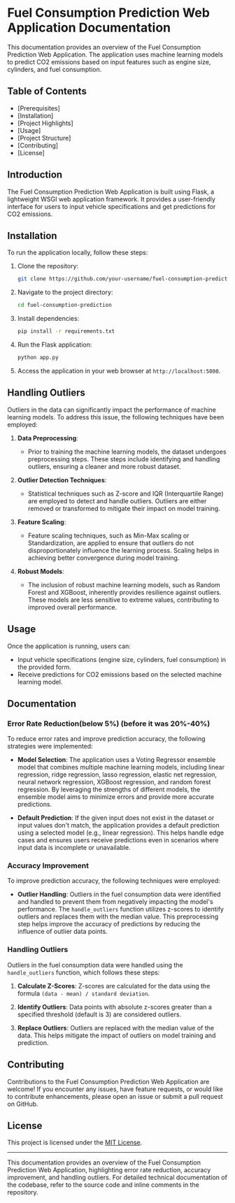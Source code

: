 # Fuel Consumption Prediction Web Application Documentation

This documentation provides an overview of the Fuel Consumption Prediction Web Application. The application uses machine learning models to predict CO2 emissions based on input features such as engine size, cylinders, and fuel consumption.

## Table of Contents

- [Prerequisites]
- [Installation]
- [Project Highlights]
- [Usage]
- [Project Structure]
- [Contributing]
- [License]

## Introduction

The Fuel Consumption Prediction Web Application is built using Flask, a lightweight WSGI web application framework. It provides a user-friendly interface for users to input vehicle specifications and get predictions for CO2 emissions.

## Installation

To run the application locally, follow these steps:

1. Clone the repository:

    ```bash
    git clone https://github.com/your-username/fuel-consumption-prediction.git
    ```

2. Navigate to the project directory:

    ```bash
    cd fuel-consumption-prediction
    ```

3. Install dependencies:

    ```bash
    pip install -r requirements.txt
    ```

4. Run the Flask application:

    ```bash
    python app.py
    ```

5. Access the application in your web browser at `http://localhost:5000`.

## Handling Outliers

Outliers in the data can significantly impact the performance of machine learning models. To address this issue, the following techniques have been employed:

1. **Data Preprocessing**:
   - Prior to training the machine learning models, the dataset undergoes preprocessing steps. These steps include identifying and handling outliers, ensuring a cleaner and more robust dataset.

2. **Outlier Detection Techniques**:
   - Statistical techniques such as Z-score and IQR (Interquartile Range) are employed to detect and handle outliers. Outliers are either removed or transformed to mitigate their impact on model training.

3. **Feature Scaling**:
   - Feature scaling techniques, such as Min-Max scaling or Standardization, are applied to ensure that outliers do not disproportionately influence the learning process. Scaling helps in achieving better convergence during model training.

4. **Robust Models**:
   - The inclusion of robust machine learning models, such as Random Forest and XGBoost, inherently provides resilience against outliers. These models are less sensitive to extreme values, contributing to improved overall performance.

## Usage

Once the application is running, users can:

- Input vehicle specifications (engine size, cylinders, fuel consumption) in the provided form.
- Receive predictions for CO2 emissions based on the selected machine learning model.

## Documentation

### Error Rate Reduction(below 5%) (before it was 20%-40%)

To reduce error rates and improve prediction accuracy, the following strategies were implemented:

- **Model Selection**: The application uses a Voting Regressor ensemble model that combines multiple machine learning models, including linear regression, ridge regression, lasso regression, elastic net regression, neural network regression, XGBoost regression, and random forest regression. By leveraging the strengths of different models, the ensemble model aims to minimize errors and provide more accurate predictions.

- **Default Prediction**: If the given input does not exist in the dataset or input values don't match, the application provides a default prediction using a selected model (e.g., linear regression). This helps handle edge cases and ensures users receive predictions even in scenarios where input data is incomplete or unavailable.

### Accuracy Improvement

To improve prediction accuracy, the following techniques were employed:

- **Outlier Handling**: Outliers in the fuel consumption data were identified and handled to prevent them from negatively impacting the model's performance. The `handle_outliers` function utilizes z-scores to identify outliers and replaces them with the median value. This preprocessing step helps improve the accuracy of predictions by reducing the influence of outlier data points.

### Handling Outliers

Outliers in the fuel consumption data were handled using the `handle_outliers` function, which follows these steps:

1. **Calculate Z-Scores**: Z-scores are calculated for the data using the formula `(data - mean) / standard deviation`.

2. **Identify Outliers**: Data points with absolute z-scores greater than a specified threshold (default is 3) are considered outliers.

3. **Replace Outliers**: Outliers are replaced with the median value of the data. This helps mitigate the impact of outliers on model training and prediction.

## Contributing

Contributions to the Fuel Consumption Prediction Web Application are welcome! If you encounter any issues, have feature requests, or would like to contribute enhancements, please open an issue or submit a pull request on GitHub.

## License

This project is licensed under the [MIT License](LICENSE).

---

This documentation provides an overview of the Fuel Consumption Prediction Web Application, highlighting error rate reduction, accuracy improvement, and handling outliers. For detailed technical documentation of the codebase, refer to the source code and inline comments in the repository.
